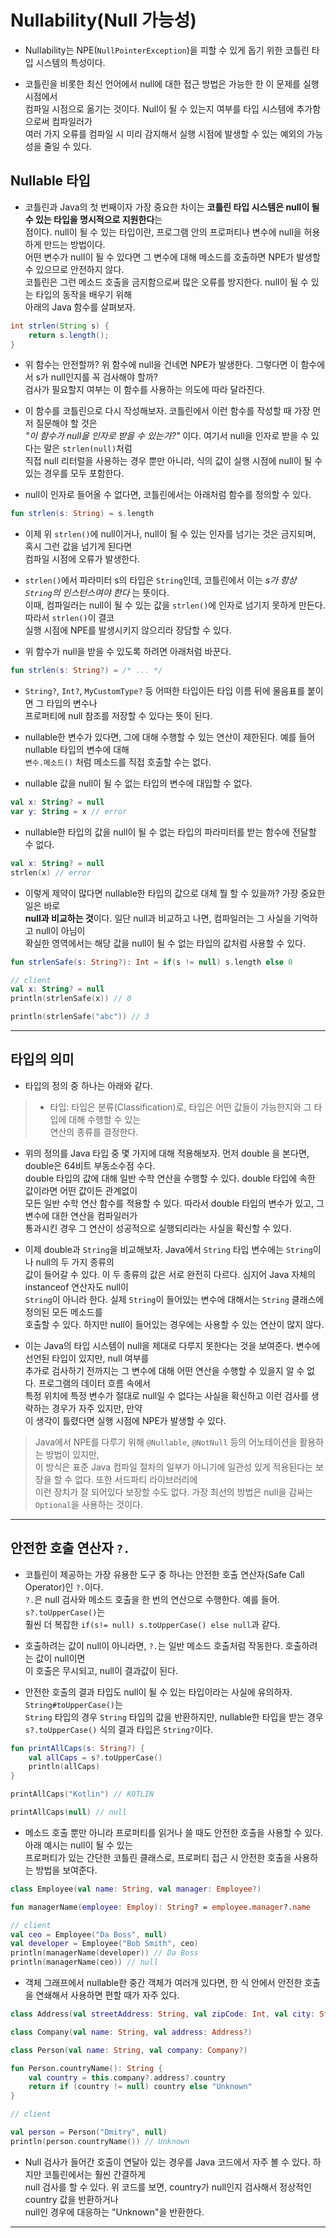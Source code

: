 # Nullability(Null 가능성)

- Nullability는 NPE(`NullPointerException`)을 피할 수 있게 돕기 위한 코틀린 타입 시스템의 특성이다.

- 코틀린을 비롯한 최신 언어에서 null에 대한 접근 방법은 가능한 한 이 문제를 실행 시점에서  
  컴파일 시점으로 옮기는 것이다. Null이 될 수 있는지 여부를 타입 시스템에 추가함으로써 컴파일러가  
  여러 가지 오류를 컴파일 시 미리 감지해서 실행 시점에 발생할 수 있는 예외의 가능성을 줄일 수 있다.

## Nullable 타입

- 코틀린과 Java의 첫 번째이자 가장 중요한 차이는 **코틀린 타입 시스템은 null이 될 수 있는 타입을 명시적으로 지원한다**는  
  점이다. null이 될 수 있는 타입이란, 프로그램 안의 프로퍼티나 변수에 null을 허용하게 만드는 방법이다.  
  어떤 변수가 null이 될 수 있다면 그 변수에 대해 메소드를 호출하면 NPE가 발생할 수 있으므로 안전하지 않다.  
  코틀린은 그런 메소드 호출을 금지함으로써 많은 오류를 방지한다. null이 될 수 있는 타입의 동작을 배우기 위해  
  아래의 Java 함수를 살펴보자.

```java
int strlen(String s) {
    return s.length();
}
```

- 위 함수는 안전할까? 위 함수에 null을 건네면 NPE가 발생한다. 그렇다면 이 함수에서 s가 null인지를 꼭 검사해야 할까?  
  검사가 필요할지 여부는 이 함수를 사용하는 의도에 따라 달라진다.

- 이 함수를 코틀린으로 다시 작성해보자. 코틀린에서 이런 함수를 작성할 때 가장 먼저 질문해야 할 것은  
  _"이 함수가 null을 인자로 받을 수 있는가?"_ 이다. 여기서 null을 인자로 받을 수 있다는 말은 `strlen(null)`처럼  
  직접 null 리터럴을 사용하는 경우 뿐만 아니라, 식의 값이 실행 시점에 null이 될 수 있는 경우를 모두 포함한다.

- null이 인자로 들어올 수 없다면, 코틀린에서는 아래처럼 함수를 정의할 수 있다.

```kt
fun strlen(s: String) = s.length
```

- 이제 위 `strlen()`에 null이거나, null이 될 수 있는 인자를 넘기는 것은 금지되며, 혹시 그런 값을 넘기게 된다면  
  컴파일 시점에 오류가 발생한다.

- `strlen()`에서 파라미터 s의 타입은 `String`인데, 코틀린에서 이는 _s가 항상 `String`의 인스턴스여야 한다_ 는 뜻이다.  
  이때, 컴파일러는 null이 될 수 있는 값을 `strlen()`에 인자로 넘기지 못하게 만든다. 따라서 `strlen()`이 결코  
  실행 시점에 NPE를 발생시키지 않으리라 장담할 수 있다.

- 위 함수가 null을 받을 수 있도록 하려면 아래처럼 바꾼다.

```kt
fun strlen(s: String?) = /* ... */
```

- `String?`, `Int?`, `MyCustomType?` 등 어떠한 타입이든 타입 이름 뒤에 물음표를 붙이면 그 타입의 변수나  
  프로퍼티에 null 참조를 저장할 수 있다는 뜻이 된다.

- nullable한 변수가 있다면, 그에 대해 수행할 수 있는 연산이 제한된다. 예를 들어 nullable 타입의 변수에 대해  
  `변수.메소드()` 처럼 메소드를 직접 호출할 수는 없다.

- nullable 값을 null이 될 수 없는 타입의 변수에 대입할 수 없다.

```kt
val x: String? = null
var y: String = x // error
```

- nullable한 타입의 값을 null이 될 수 없는 타입의 파라미터를 받는 함수에 전달할 수 없다.

```kt
val x: String? = null
strlen(x) // error
```

- 이렇게 제약이 많다면 nullable한 타입의 값으로 대체 뭘 할 수 있을까? 가장 중요한 일은 바로  
  **null과 비교하는 것**이다. 일단 null과 비교하고 나면, 컴파일러는 그 사실을 기억하고 null이 아님이  
  확실한 영역에서는 해당 값을 null이 될 수 없는 타입의 값처럼 사용할 수 있다.

```kt
fun strlenSafe(s: String?): Int = if(s != null) s.length else 0

// client
val x: String? = null
println(strlenSafe(x)) // 0

println(strlenSafe("abc")) // 3
```

<hr/>

## 타입의 의미

- 타입의 정의 중 하나는 아래와 같다.

> - 타입: 타입은 분류(Classification)로, 타입은 어떤 값들이 가능한지와 그 타입에 대해 수행할 수 있는  
>   연산의 종류를 결정한다.

- 위의 정의를 Java 타입 중 몇 가지에 대해 적용해보자. 먼저 double 을 본다면, double은 64비트 부동소수점 수다.  
  double 타입의 값에 대해 일반 수학 연산을 수행할 수 있다. double 타입에 속한 값이라면 어떤 값이든 관계없이  
  모든 일반 수학 연산 함수를 적용할 수 있다. 따라서 double 타입의 변수가 있고, 그 변수에 대한 연산을 컴파일러가  
  통과시킨 경우 그 연산이 성공적으로 실행되리라는 사실을 확신할 수 있다.

- 이제 double과 `String`을 비교해보자. Java에서 `String` 타입 변수에는 `String`이나 null의 두 가지 종류의  
  값이 들어갈 수 있다. 이 두 종류의 값은 서로 완전히 다르다. 심지어 Java 자체의 instanceof 연산자도 null이  
  `String`이 아니라 한다. 실제 `String`이 들어있는 변수에 대해서는 `String` 클래스에 정의된 모든 메소드를  
  호출할 수 있다. 하지만 null이 들어있는 경우에는 사용할 수 있는 연산이 많지 않다.

- 이는 Java의 타입 시스템이 null을 제대로 다루지 못한다는 것을 보여준다. 변수에 선언된 타입이 있지만, null 여부를  
  추가로 검사하기 전까지는 그 변수에 대해 어떤 연산을 수행할 수 있을지 알 수 없다. 프로그램의 데이터 흐름 속에서  
  특정 위치에 특정 변수가 절대로 null일 수 없다는 사실을 확신하고 이런 검사를 생략하는 경우가 자주 있지만, 만약  
  이 생각이 틀렸다면 실행 시점에 NPE가 발생할 수 있다.

> Java에서 NPE를 다루기 위해 `@Nullable`, `@NotNull` 등의 어노테이션을 활용하는 방법이 있지만,  
> 이 방식은 표준 Java 컴파일 절차의 일부가 아니기에 일관성 있게 적용된다는 보장을 할 수 없다. 또한 서드파티 라이브러리에  
> 이런 장치가 잘 되어있다 보장할 수도 없다. 가장 최선의 방법은 null을 감싸는 `Optional`을 사용하는 것이다.

<hr/>

## 안전한 호출 연산자 `?.`

- 코틀린이 제공하는 가장 유용한 도구 중 하나는 안전한 호출 연산자(Safe Call Operator)인 `?.`이다.  
  `?.`은 null 검사와 메소드 호출을 한 번의 연산으로 수행한다. 예를 들어. `s?.toUpperCase()`는  
  훨씬 더 복잡한 `if(s!= null) s.toUpperCase() else null`과 같다.

- 호출하려는 값이 null이 아니라면, `?.`는 일반 메소드 호출처럼 작동한다. 호출하려는 값이 null이면  
  이 호출은 무시되고, null이 결과값이 된다.

- 안전한 호출의 결과 타입도 null이 될 수 있는 타입이라는 사실에 유의하자. `String#toUpperCase()`는  
  `String` 타입의 경우 `String` 타입의 값을 반환하지만, nullable한 타입을 받는 경우  
  `s?.toUpperCase()` 식의 결과 타입은 `String?`이다.

```kt
fun printAllCaps(s: String?) {
    val allCaps = s?.toUpperCase()
    println(allCaps)
}

printAllCaps("Kotlin") // KOTLIN

printAllCaps(null) // null
```

- 메소드 호출 뿐만 아니라 프로퍼티를 읽거나 쓸 때도 안전한 호출을 사용할 수 있다. 아래 예시는 null이 될 수 있는  
  프로퍼티가 있는 간단한 코틀린 클래스로, 프로퍼티 접근 시 안전한 호출을 사용하는 방법을 보여준다.

```kt
class Employee(val name: String, val manager: Employee?)

fun managerName(employee: Employ): String? = employee.manager?.name

// client
val ceo = Employee("Da Boss", null)
val developer = Employee("Bob Smith", ceo)
println(managerName(developer)) // Da Boss
println(managerName(ceo)) // null
```

- 객체 그래프에서 nullable한 중간 객체가 여러개 있다면, 한 식 안에서 안전한 호출을 연쇄해서 사용하면 편할 때가 자주 있다.

```kt
class Address(val streetAddress: String, val zipCode: Int, val city: String, val country: String)

class Company(val name: String, val address: Address?)

class Person(val name: String, val company: Company?)

fun Person.countryName(): String {
    val country = this.company?.address?.country
    return if (country != null) country else "Unknown"
}

// client

val person = Person("Dmitry", null)
println(person.countryName()) // Unknown
```

- Null 검사가 들어간 호출이 연달아 있는 경우를 Java 코드에서 자주 볼 수 있다. 하지만 코틀린에서는 훨씬 간결하게  
  null 검사를 할 수 있다. 위 코드를 보면, country가 null인지 검사해서 정상적인 country 값을 반환하거나  
  null인 경우에 대응하는 "Unknown"을 반환한다.

<hr/>
